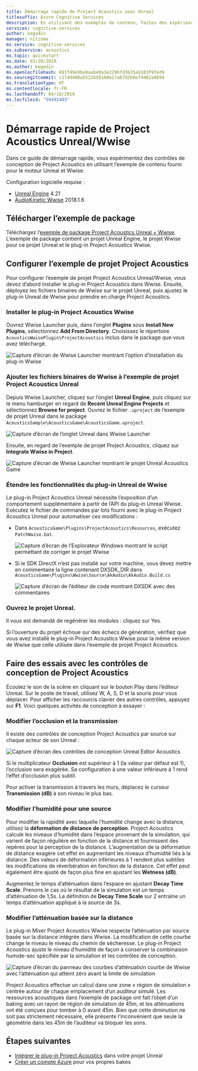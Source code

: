 ```yaml
---
title: Démarrage rapide de Project Acoustics avec Unreal
titlesuffix: Azure Cognitive Services
description: En utilisant des exemples de contenu, faites des expériences avec des contrôles de conception Project Acoustics dans Unreal et Wwise, et déployez sur Windows Desktop.
services: cognitive-services
author: kegodin
manager: nitinme
ms.service: cognitive-services
ms.subservice: acoustics
ms.topic: quickstart
ms.date: 03/20/2019
ms.author: kegodin
ms.openlocfilehash: 691f49e9be8aabe9a3e229bfd3b35ab183f9fed9
ms.sourcegitcommit: c174d408a5522b58160e17a87d2b6ef4482a6694
ms.translationtype: HT
ms.contentlocale: fr-FR
ms.lasthandoff: 04/18/2019
ms.locfileid: "59492403"
---
```

# <a name="project-acoustics-unrealwwise-quickstart"></a>Démarrage rapide de Project Acoustics Unreal/Wwise
Dans ce guide de démarrage rapide, vous expérimentez des contrôles de conception de Project Acoustics en utilisant l’exemple de contenu fourni pour le moteur Unreal et Wwise.

Configuration logicielle requise :
* [Unreal Engine](https://www.unrealengine.com/) 4.21
* [AudioKinetic Wwise](https://www.audiokinetic.com/products/wwise/) 2018.1.6

## <a name="download-the-sample-package"></a>Télécharger l’exemple de package
Téléchargez l’[exemple de package Project Acoustics Unreal + Wwise](https://www.microsoft.com/download/details.aspx?id=58090). L’exemple de package contient un projet Unreal Engine, le projet Wwise pour ce projet Unreal et le plug-in Project Acoustics Wwise.

## <a name="set-up-the-project-acoustics-sample-project"></a>Configurer l’exemple de projet Project Acoustics
Pour configurer l’exemple de projet Project Acoustics Unreal/Wwise, vous devez d’abord installer le plug-in Project Acoustics dans Wwise. Ensuite, déployez les fichiers binaires de Wwise sur le projet Unreal, puis ajustez le plug-in Unreal de Wwise pour prendre en charge Project Acoustics.

### <a name="install-the-project-acoustics-wwise-plugin"></a>Installer le plug-in Project Acoustics Wwise
Ouvrez Wwise Launcher puis, dans l’onglet **Plugins** sous **Install New Plugins**, sélectionnez **Add From Directory**. Choisissez le répertoire `AcousticsWwisePlugin\ProjectAcoustics` inclus dans le package que vous avez téléchargé.

![Capture d’écran de Wwise Launcher montrant l’option d’installation du plug-in Wwise](media/wwise-install-new-plugin.png)

### <a name="add-wwise-binaries-to-the-project-acoustics-unreal-sample-project"></a>Ajouter les fichiers binaires de Wwise à l’exemple de projet Project Acoustics Unreal
Depuis Wwise Launcher, cliquez sur l’onglet **Unreal Engine**, puis cliquez sur le menu hamburger en regard de **Recent Unreal Engine Projects** et sélectionnez **Browse for project**. Ouvrez le fichier `.uproject` de l’exemple de projet Unreal dans le package `AcousticsSample\AcousticsGame\AcousticsGame.uproject`.

![Capture d’écran de l’onglet Unreal dans Wwise Launcher](media/wwise-unreal-tab.png)

Ensuite, en regard de l’exemple de projet Project Acoustics, cliquez sur **Integrate Wwise in Project**.

![Capture d’écran de Wwise Launcher montrant le projet Unreal Acoustics Game](media/wwise-acoustics-game-project.png)

### <a name="extend-wwises-unreal-plugin-functionality"></a>Étendre les fonctionnalités du plug-in Unreal de Wwise
Le plug-in Project Acoustics Unreal nécessite l’exposition d’un comportement supplémentaire à partir de l’API du plug-in Unreal Wwise. Exécutez le fichier de commandes par lots fourni avec le plug-in Project Acoustics Unreal pour automatiser ces modifications :
* Dans `AcousticsGame\Plugins\ProjectAcoustics\Resources`, exécutez `PatchWwise.bat`.

    ![Capture d’écran de l’Explorateur Windows montrant le script permettant de corriger le projet Wwise](media/patch-wwise-script.png)

* Si le SDK DirectX n’est pas installé sur votre machine, vous devez mettre en commentaire la ligne contenant DXSDK_DIR dans `AcousticsGame\Plugins\Wwise\Source\AkAudio\AkAudio.Build.cs`

    ![Capture d’écran de l’éditeur de code montrant DXSDK avec des commentaires](media/directx-sdk-comment.png)

### <a name="open-the-unreal-project"></a>Ouvrez le projet Unreal. 
Il vous est demandé de regénérer les modules : cliquez sur Yes.

Si l’ouverture du projet échoue sur des échecs de génération, vérifiez que vous avez installé le plug-in Project Acoustics Wwise pour la même version de Wwise que celle utilisée dans l’exemple de projet Project Acoustics.

## <a name="experiment-with-project-acoustics-design-controls"></a>Faire des essais avec les contrôles de conception de Project Acoustics
Écoutez le son de la scène en cliquant sur le bouton Play dans l’éditeur Unreal. Sur le poste de travail, utilisez W, A, S, D et la souris pour vous déplacer. Pour afficher les raccourcis clavier des autres contrôles, appuyez sur **F1**. Voici quelques activités de conception à essayer :

### <a name="modify-occlusion-and-transmission"></a>Modifier l’occlusion et la transmission
Il existe des contrôles de conception Project Acoustics par source sur chaque acteur de son Unreal :

![Capture d’écran des contrôles de conception Unreal Editor Acoustics](media/demo-scene-sound-source-design-controls.png)

Si le multiplicateur **Occlusion** est supérieur à 1 (la valeur par défaut est 1), l’occlusion sera exagérée. Sa configuration à une valeur inférieure à 1 rend l’effet d’occlusion plus subtil.

Pour activer la transmission à travers les murs, déplacez le curseur **Transmission (dB)** à son niveau le plus bas. 

### <a name="modify-wetness-for-a-source"></a>Modifier l’humidité pour une source
Pour modifier la rapidité avec laquelle l’humidité change avec la distance, utilisez la **déformation de distance de perception**. Project Acoustics calcule les niveaux d’humidité dans l’espace provenant de la simulation, qui varient de façon régulière en fonction de la distance et fournissent des repères pour la perception de la distance. L’augmentation de la déformation de distance exagère cet effet en augmentant les niveaux d’humidité liés à la distance. Des valeurs de déformation inférieures à 1 rendent plus subtiles les modifications de réverbération en fonction de la distance. Cet effet peut également être ajusté de façon plus fine en ajustant les **Wetness (dB)**.

Augmentez le temps d’atténuation dans l’espace en ajustant **Decay Time Scale**. Prenons le cas où le résultat de la simulation est un temps d’atténuation de 1,5s. La définition de **Decay Time Scale** sur 2 entraîne un temps d’atténuation appliqué à la source de 3s.

### <a name="modify-distance-based-attenuation"></a>Modifier l’atténuation basée sur la distance
Le plug-in Mixer Project Acoustics Wwise respecte l’atténuation par source basée sur la distance intégrée dans Wwise. La modification de cette courbe change le niveau le niveau du chemin de sécheresse. Le plug-in Project Acoustics ajuste le niveau d’humidité de façon à conserver la combinaison humide-sec spécifiée par la simulation et les contrôles de conception.

![Capture d’écran du panneau des courbes d’atténuation courbe de Wwise avec l’atténuation qui atteint zéro avant la limite de simulation](media/demo-sounds-attenuation.png)

Project Acoustics effectue un calcul dans une zone « région de simulation » centrée autour de chaque emplacement d’un auditeur simulé. Les ressources acoustiques dans l’exemple de package ont fait l’objet d’un baking avec un rayon de région de simulation de 45m, et les atténuations ont été conçues pour tomber à 0 avant 45m. Bien que cette diminution ne soit pas strictement nécessaire, elle présente l’inconvénient que seule la géométrie dans les 45m de l’auditeur va bloquer les sons.

## <a name="next-steps"></a>Étapes suivantes
* [Intégrer le plug-in Project Acoustics](unreal-integration.md) dans votre projet Unreal
* [Créer un compte Azure](create-azure-account.md) pour vos propres bakes


